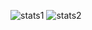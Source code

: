![stats1](https://github-readme-stats.vercel.app/api?username=michaelshumshum&theme=gradient&show_icons=true)
![stats2](https://github-readme-stats.vercel.app/api/top-langs/?username=michaelshumshum&layout=compact&langs_count=10&theme=gradient)
